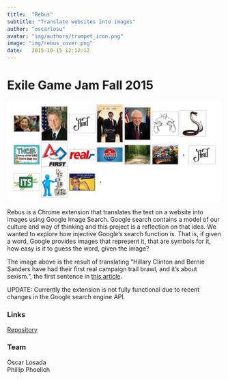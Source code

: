 ```yaml
---
title:  "Rebus"
subtitle: "Translate websites into images"
author: "oscarlosu"
avatar: "img/authors/trumpet_icon.png"
image: "img/rebus_cover.png"
date:   2015-10-15 12:12:12
---
```


# Exile Game Jam Fall 2015

![Translated sentence](img/rebus_cover.png)

Rebus is a Chrome extension that translates the text on a website into images using Google Image Search.
Google search contains a model of our culture and way of thinking and this project is a reflection on that idea. We wanted to explore how injective Google’s search function is. That is, if given a word, Google provides images that represent it, that are symbols for it, how easy is it to guess the word, given the image?

The image above is the result of translating “Hillary Clinton and Bernie Sanders have had their first real campaign trail brawl, and it’s about sexism.”, the first sentence in [this article](http://www.vox.com/identities/2015/11/5/9671830/bernie-sanders-sexism).

UPDATE: Currently the extension is not fully functional due to recent changes in the Google search engine API.

### Links

[Repository](https://github.com/phillipphoenix/Rebus.git)

### Team

Óscar Losada  
Phillip Phoelich  

